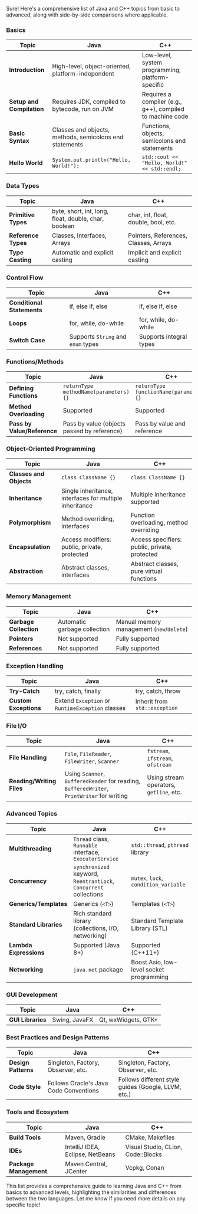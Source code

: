 
Sure! Here's a comprehensive list of Java and C++ topics from basic to advanced, along with side-by-side comparisons where applicable.

### Basics
| Topic                         | Java                                               | C++                                          |
|-------------------------------|----------------------------------------------------|----------------------------------------------|
| **Introduction**              | High-level, object-oriented, platform-independent | Low-level, system programming, platform-specific |
| **Setup and Compilation**     | Requires JDK, compiled to bytecode, run on JVM     | Requires a compiler (e.g., g++), compiled to machine code |
| **Basic Syntax**              | Classes and objects, methods, semicolons end statements | Functions, objects, semicolons end statements |
| **Hello World**               | `System.out.println("Hello, World!");`             | `std::cout << "Hello, World!" << std::endl;` |

### Data Types
| Topic                         | Java                                               | C++                                          |
|-------------------------------|----------------------------------------------------|----------------------------------------------|
| **Primitive Types**           | byte, short, int, long, float, double, char, boolean | char, int, float, double, bool, etc.         |
| **Reference Types**           | Classes, Interfaces, Arrays                        | Pointers, References, Classes, Arrays        |
| **Type Casting**              | Automatic and explicit casting                     | Implicit and explicit casting                |

### Control Flow
| Topic                         | Java                                               | C++                                          |
|-------------------------------|----------------------------------------------------|----------------------------------------------|
| **Conditional Statements**    | if, else if, else                                  | if, else if, else                            |
| **Loops**                     | for, while, do-while                               | for, while, do-while                         |
| **Switch Case**               | Supports `String` and `enum` types                 | Supports integral types                      |

### Functions/Methods
| Topic                         | Java                                               | C++                                          |
|-------------------------------|----------------------------------------------------|----------------------------------------------|
| **Defining Functions**        | `returnType methodName(parameters) {}`             | `returnType functionName(parameters) {}`     |
| **Method Overloading**        | Supported                                          | Supported                                    |
| **Pass by Value/Reference**   | Pass by value (objects passed by reference)        | Pass by value and reference                  |

### Object-Oriented Programming
| Topic                         | Java                                               | C++                                          |
|-------------------------------|----------------------------------------------------|----------------------------------------------|
| **Classes and Objects**       | `class ClassName {}`                               | `class ClassName {}`                         |
| **Inheritance**               | Single inheritance, interfaces for multiple inheritance | Multiple inheritance supported               |
| **Polymorphism**              | Method overriding, interfaces                      | Function overloading, method overriding      |
| **Encapsulation**             | Access modifiers: public, private, protected       | Access specifiers: public, private, protected|
| **Abstraction**               | Abstract classes, interfaces                       | Abstract classes, pure virtual functions     |

### Memory Management
| Topic                         | Java                                               | C++                                          |
|-------------------------------|----------------------------------------------------|----------------------------------------------|
| **Garbage Collection**        | Automatic garbage collection                       | Manual memory management (`new`/`delete`)    |
| **Pointers**                  | Not supported                                      | Fully supported                              |
| **References**                | Not supported                                      | Fully supported                              |

### Exception Handling
| Topic                         | Java                                               | C++                                          |
|-------------------------------|----------------------------------------------------|----------------------------------------------|
| **Try-Catch**                 | try, catch, finally                                | try, catch, throw                            |
| **Custom Exceptions**         | Extend `Exception` or `RuntimeException` classes   | Inherit from `std::exception`                |

### File I/O
| Topic                         | Java                                               | C++                                          |
|-------------------------------|----------------------------------------------------|----------------------------------------------|
| **File Handling**             | `File`, `FileReader`, `FileWriter`, `Scanner`      | `fstream`, `ifstream`, `ofstream`            |
| **Reading/Writing Files**     | Using `Scanner`, `BufferedReader` for reading, `BufferedWriter`, `PrintWriter` for writing | Using stream operators, `getline`, etc.     |

### Advanced Topics
| Topic                         | Java                                               | C++                                          |
|-------------------------------|----------------------------------------------------|----------------------------------------------|
| **Multithreading**            | `Thread` class, `Runnable` interface, `ExecutorService` | `std::thread`, `pthread` library             |
| **Concurrency**               | `synchronized` keyword, `ReentrantLock`, `Concurrent` collections | `mutex`, `lock`, `condition_variable`       |
| **Generics/Templates**        | Generics (`<T>`)                                   | Templates (`<T>`)                            |
| **Standard Libraries**        | Rich standard library (collections, I/O, networking) | Standard Template Library (STL)              |
| **Lambda Expressions**        | Supported (Java 8+)                                | Supported (C++11+)                           |
| **Networking**                | `java.net` package                                | Boost.Asio, low-level socket programming    |

### GUI Development
| Topic                         | Java                                               | C++                                          |
|-------------------------------|----------------------------------------------------|----------------------------------------------|
| **GUI Libraries**             | Swing, JavaFX                                      | Qt, wxWidgets, GTK+                          |

### Best Practices and Design Patterns
| Topic                         | Java                                               | C++                                          |
|-------------------------------|----------------------------------------------------|----------------------------------------------|
| **Design Patterns**           | Singleton, Factory, Observer, etc.                 | Singleton, Factory, Observer, etc.           |
| **Code Style**                | Follows Oracle's Java Code Conventions             | Follows different style guides (Google, LLVM, etc.) |

### Tools and Ecosystem
| Topic                         | Java                                               | C++                                          |
|-------------------------------|----------------------------------------------------|----------------------------------------------|
| **Build Tools**               | Maven, Gradle                                      | CMake, Makefiles                             |
| **IDEs**                      | IntelliJ IDEA, Eclipse, NetBeans                   | Visual Studio, CLion, Code::Blocks           |
| **Package Management**        | Maven Central, JCenter                             | Vcpkg, Conan                                 |

This list provides a comprehensive guide to learning Java and C++ from basics to advanced levels, highlighting the similarities and differences between the two languages. Let me know if you need more details on any specific topic!
